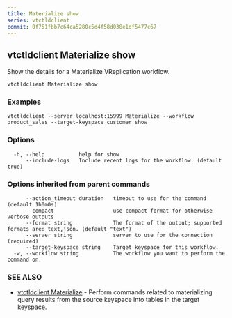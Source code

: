 ```yaml
---
title: Materialize show
series: vtctldclient
commit: 0f751fbb7c64ca5280c5d4f58d038e1df5477c67
---
```

## vtctldclient Materialize show

Show the details for a Materialize VReplication workflow.

```
vtctldclient Materialize show
```

### Examples

```
vtctldclient --server localhost:15999 Materialize --workflow product_sales --target-keyspace customer show
```

### Options

```
  -h, --help           help for show
      --include-logs   Include recent logs for the workflow. (default true)
```

### Options inherited from parent commands

```
      --action_timeout duration   timeout to use for the command (default 1h0m0s)
      --compact                   use compact format for otherwise verbose outputs
      --format string             The format of the output; supported formats are: text,json. (default "text")
      --server string             server to use for the connection (required)
      --target-keyspace string    Target keyspace for this workflow.
  -w, --workflow string           The workflow you want to perform the command on.
```

### SEE ALSO

* [vtctldclient Materialize](../)	 - Perform commands related to materializing query results from the source keyspace into tables in the target keyspace.

